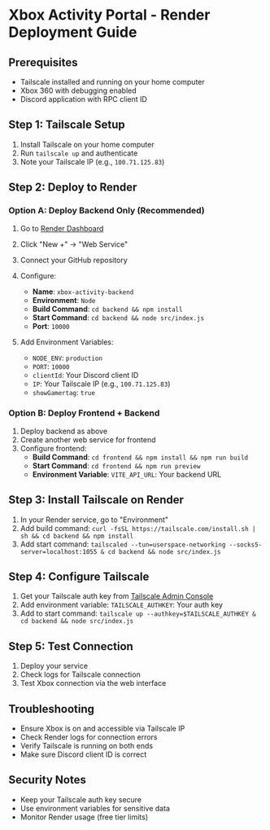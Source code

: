 # Xbox Activity Portal - Render Deployment Guide

## Prerequisites
- Tailscale installed and running on your home computer
- Xbox 360 with debugging enabled
- Discord application with RPC client ID

## Step 1: Tailscale Setup
1. Install Tailscale on your home computer
2. Run `tailscale up` and authenticate
3. Note your Tailscale IP (e.g., `100.71.125.83`)

## Step 2: Deploy to Render

### Option A: Deploy Backend Only (Recommended)
1. Go to [Render Dashboard](https://dashboard.render.com)
2. Click "New +" → "Web Service"
3. Connect your GitHub repository
4. Configure:
   - **Name**: `xbox-activity-backend`
   - **Environment**: `Node`
   - **Build Command**: `cd backend && npm install`
   - **Start Command**: `cd backend && node src/index.js`
   - **Port**: `10000`

5. Add Environment Variables:
   - `NODE_ENV`: `production`
   - `PORT`: `10000`
   - `clientId`: Your Discord client ID
   - `IP`: Your Tailscale IP (e.g., `100.71.125.83`)
   - `showGamertag`: `true`

### Option B: Deploy Frontend + Backend
1. Deploy backend as above
2. Create another web service for frontend
3. Configure frontend:
   - **Build Command**: `cd frontend && npm install && npm run build`
   - **Start Command**: `cd frontend && npm run preview`
   - **Environment Variable**: `VITE_API_URL`: Your backend URL

## Step 3: Install Tailscale on Render
1. In your Render service, go to "Environment"
2. Add build command: `curl -fsSL https://tailscale.com/install.sh | sh && cd backend && npm install`
3. Add start command: `tailscaled --tun=userspace-networking --socks5-server=localhost:1055 & cd backend && node src/index.js`

## Step 4: Configure Tailscale
1. Get your Tailscale auth key from [Tailscale Admin Console](https://login.tailscale.com/admin/authkeys)
2. Add environment variable: `TAILSCALE_AUTHKEY`: Your auth key
3. Add to start command: `tailscale up --authkey=$TAILSCALE_AUTHKEY & cd backend && node src/index.js`

## Step 5: Test Connection
1. Deploy your service
2. Check logs for Tailscale connection
3. Test Xbox connection via the web interface

## Troubleshooting
- Ensure Xbox is on and accessible via Tailscale IP
- Check Render logs for connection errors
- Verify Tailscale is running on both ends
- Make sure Discord client ID is correct

## Security Notes
- Keep your Tailscale auth key secure
- Use environment variables for sensitive data
- Monitor Render usage (free tier limits) 
